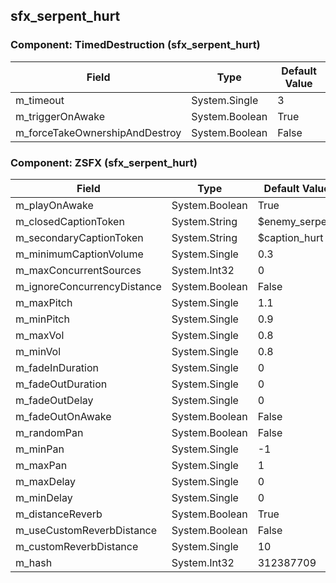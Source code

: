 ## sfx_serpent_hurt

### Component: TimedDestruction (sfx_serpent_hurt)

|Field|Type|Default Value|
|-----|----|-------------|
|m_timeout|System.Single|3|
|m_triggerOnAwake|System.Boolean|True|
|m_forceTakeOwnershipAndDestroy|System.Boolean|False|

### Component: ZSFX (sfx_serpent_hurt)

|Field|Type|Default Value|
|-----|----|-------------|
|m_playOnAwake|System.Boolean|True|
|m_closedCaptionToken|System.String|$enemy_serpent|
|m_secondaryCaptionToken|System.String|$caption_hurt|
|m_minimumCaptionVolume|System.Single|0.3|
|m_maxConcurrentSources|System.Int32|0|
|m_ignoreConcurrencyDistance|System.Boolean|False|
|m_maxPitch|System.Single|1.1|
|m_minPitch|System.Single|0.9|
|m_maxVol|System.Single|0.8|
|m_minVol|System.Single|0.8|
|m_fadeInDuration|System.Single|0|
|m_fadeOutDuration|System.Single|0|
|m_fadeOutDelay|System.Single|0|
|m_fadeOutOnAwake|System.Boolean|False|
|m_randomPan|System.Boolean|False|
|m_minPan|System.Single|-1|
|m_maxPan|System.Single|1|
|m_maxDelay|System.Single|0|
|m_minDelay|System.Single|0|
|m_distanceReverb|System.Boolean|True|
|m_useCustomReverbDistance|System.Boolean|False|
|m_customReverbDistance|System.Single|10|
|m_hash|System.Int32|312387709|


